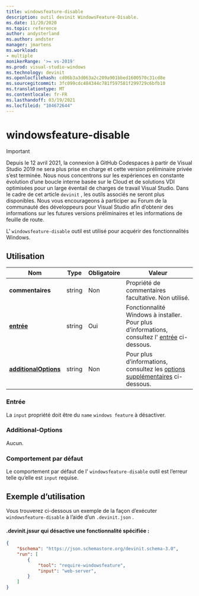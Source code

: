 ```yaml
---
title: windowsfeature-disable
description: outil devinit WindowsFeature-Disable.
ms.date: 11/20/2020
ms.topic: reference
author: andysterland
ms.author: andster
manager: jmartens
ms.workload:
- multiple
monikerRange: '>= vs-2019'
ms.prod: visual-studio-windows
ms.technology: devinit
ms.openlocfilehash: cd06b3a3d063a2c209a901bbed1600570c31cd8e
ms.sourcegitcommit: 3fc099cdc484344c781f597581f299729c6bfb10
ms.translationtype: MT
ms.contentlocale: fr-FR
ms.lasthandoff: 03/19/2021
ms.locfileid: "104672644"
---
```

# <a name="windowsfeature-disable"></a>windowsfeature-disable

> [!IMPORTANT]
> Depuis le 12 avril 2021, la connexion à GitHub Codespaces à partir de Visual Studio 2019 ne sera plus prise en charge et cette version préliminaire privée s’est terminée. Nous nous concentrons sur les expériences en constante évolution d’une boucle interne basée sur le Cloud et de solutions VDI optimisées pour un large éventail de charges de travail Visual Studio. Dans le cadre de cet article `devinit` , les outils associés ne seront plus disponibles. Nous vous encourageons à participer au Forum de la communauté des développeurs pour Visual Studio afin d’obtenir des informations sur les futures versions préliminaires et les informations de feuille de route.

L' `windowsfeature-disable` outil est utilisé pour acquérir des fonctionnalités Windows.

## <a name="usage"></a>Utilisation

| Nom                                             | Type   | Obligatoire | Valeur                                                                  |
|--------------------------------------------------|--------|----------|------------------------------------------------------------------------|
| **commentaires**                                     | string | Non       | Propriété de commentaires facultative. Non utilisé.                                  |
| [**entrée**](#input)                              | string | Oui      | Fonctionnalité Windows à installer. Pour plus d’informations, consultez l' [entrée](#input) ci-dessous. |
| [**additionalOptions**](#additional-options)     | string | Non       | Pour plus d’informations, consultez les [options supplémentaires](#additional-options) ci-dessous.       |

### <a name="input"></a>Entrée

La `input` propriété doit être du `name` `windows feature` à désactiver.

### <a name="additional-options"></a>Additional-Options

Aucun.

### <a name="default-behavior"></a>Comportement par défaut

Le comportement par défaut de l' `windowsfeature-disable` outil est l’erreur telle qu’elle est `input` requise.

## <a name="example-usage"></a>Exemple d’utilisation
Vous trouverez ci-dessous un exemple de la façon d’exécuter `windowsfeature-disable` à l’aide d’un `.devinit.json` .

#### <a name="devinitjson-that-will-disable-a-specified-feature"></a>.devinit.jssur qui désactive une fonctionnalité spécifiée :
```json
{
    "$schema": "https://json.schemastore.org/devinit.schema-3.0",
    "run": [
        {
            "tool": "require-windowsfeature",
            "input": "web-server",
        }
    ]
}
```

